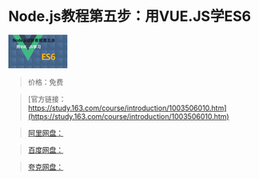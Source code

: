 # Node.js教程第五步：用VUE.JS学ES6

![img](../../../assets/study163/free/6631802239469717352.jpg)

> 价格：免费

> [官方链接：https://study.163.com/course/introduction/1003506010.htm](https://study.163.com/course/introduction/1003506010.htm)

> [阿里网盘：]()

> [百度网盘：]()

> [夸克网盘：]()

